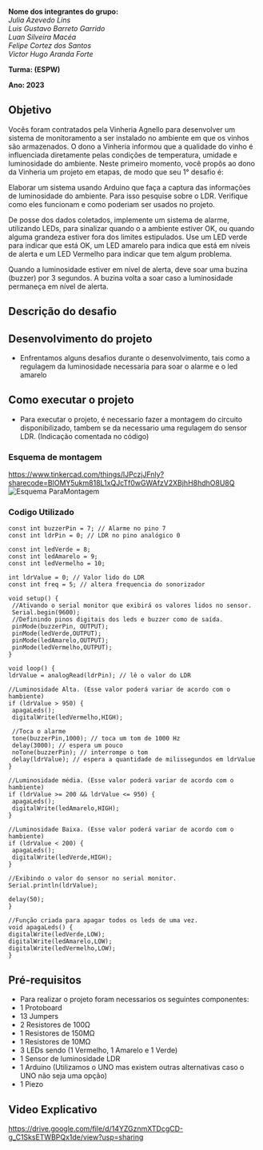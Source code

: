 
**Nome dos integrantes do grupo:** </br>
*Julia Azevedo Lins* </br>
*Luis Gustavo Barreto Garrido* </br>
*Luan Silveira Macéa* </br>
*Felipe Cortez dos Santos* </br>
*Victor Hugo Aranda Forte* </br>

**Turma: (ESPW)**

**Ano: 2023**

## Objetivo
Vocês foram contratados pela Vinheria Agnello para desenvolver um sistema de monitoramento a ser instalado no ambiente em que os vinhos são armazenados. O dono a Vinheria informou que a qualidade do vinho é influenciada diretamente pelas condições de temperatura, umidade e luminosidade do ambiente. Neste primeiro momento, você propôs ao dono da Vinheria um projeto em etapas, de modo que seu 1° desafio é:

Elaborar um sistema usando Arduino que faça a captura das informações de luminosidade do ambiente.  Para isso pesquise sobre o LDR. Verifique como eles funcionam e como poderiam ser usados no projeto.

De posse dos dados coletados, implemente um sistema de alarme, utilizando LEDs, para sinalizar quando o a ambiente estiver OK, ou quando alguma grandeza estiver fora dos limites estipulados.  Use um LED verde para indicar que está OK, um LED amarelo para indica que está em níveis de alerta e um LED Vermelho para indicar que tem algum problema.

Quando a luminosidade estiver em nível de alerta, deve soar uma buzina (buzzer) por 3 segundos. A buzina volta a soar caso a luminosidade permaneça em nível de alerta.

## Descrição do desafio

## Desenvolvimento do projeto
   - Enfrentamos alguns desafios durante o desenvolvimento, tais como a regulagem da luminosidade necessaria para soar o alarme e o led amarelo </br>



## Como executar o projeto
   - Para executar o projeto, é necessario fazer a montagem do circuito disponibilizado, tambem se da necessario uma regulagem do sensor LDR. (Indicação comentada no código) </br>
   ### Esquema de montagem ###
   https://www.tinkercad.com/things/lJPczjJFnly?sharecode=BlOMY5ukm818L1xQJcTf0wGWAfzV2XBjhH8hdhO8U8Q
   ![Esquema ParaMontagem](https://user-images.githubusercontent.com/84590776/229381209-e5e0be78-a5d5-4af2-9df3-c0ce90854cfc.png)
   
   
    
   ### Codigo Utilizado ###
   ```
   const int buzzerPin = 7; // Alarme no pino 7
const int ldrPin = 0; // LDR no pino analógico 0

const int ledVerde = 8;
const int ledAmarelo = 9;
const int ledVermelho = 10;

int ldrValue = 0; // Valor lido do LDR
const int freq = 5; // altera frequencia do sonorizador

void setup() {
    //Ativando o serial monitor que exibirá os valores lidos no sensor.
    Serial.begin(9600);
    //Definindo pinos digitais dos leds e buzzer como de saída.
    pinMode(buzzerPin, OUTPUT);
    pinMode(ledVerde,OUTPUT);
    pinMode(ledAmarelo,OUTPUT);
    pinMode(ledVermelho,OUTPUT);
}

void loop() {
ldrValue = analogRead(ldrPin); // lê o valor do LDR
 
  //Luminosidade Alta. (Esse valor poderá variar de acordo com o hambiente)
  if (ldrValue > 950) {
    apagaLeds();
    digitalWrite(ledVermelho,HIGH);
    
    //Toca o alarme
    tone(buzzerPin,1000); // toca um tom de 1000 Hz
    delay(3000); // espera um pouco
    noTone(buzzerPin); // interrompe o tom
    delay(ldrValue); // espera a quantidade de milissegundos em ldrValue
  }
   
  //Luminosidade média. (Esse valor poderá variar de acordo com o hambiente)
  if (ldrValue >= 200 && ldrValue <= 950) {
    apagaLeds();
    digitalWrite(ledAmarelo,HIGH);
  }
   
  //Luminosidade Baixa. (Esse valor poderá variar de acordo com o hambiente)
  if (ldrValue < 200) {
    apagaLeds();
    digitalWrite(ledVerde,HIGH);
  }
   
  //Exibindo o valor do sensor no serial monitor.
  Serial.println(ldrValue);
  
  delay(50); 
}

//Função criada para apagar todos os leds de uma vez.
void apagaLeds() {
  digitalWrite(ledVerde,LOW);
  digitalWrite(ledAmarelo,LOW);
  digitalWrite(ledVermelho,LOW);
} 
   ```
    
    
   
   
## Pré-requisitos
   - Para realizar o projeto foram necessarios os seguintes componentes:
   - 1 Protoboard
   - 13 Jumpers 
   - 2 Resistores de 100Ω
   - 1 Resistores de 150MΩ
   - 1 Resistores de 10MΩ
   - 3 LEDs sendo (1 Vermelho, 1 Amarelo e 1 Verde)
   - 1 Sensor de luminosidade LDR
   - 1 Arduino (Utilizamos o UNO mas existem outras alternativas caso o UNO não seja uma opção)
   - 1 Piezo

## Video Explicativo
   https://drive.google.com/file/d/14YZGznmXTDcgCD-g_C1SksETWBPQx1de/view?usp=sharing
